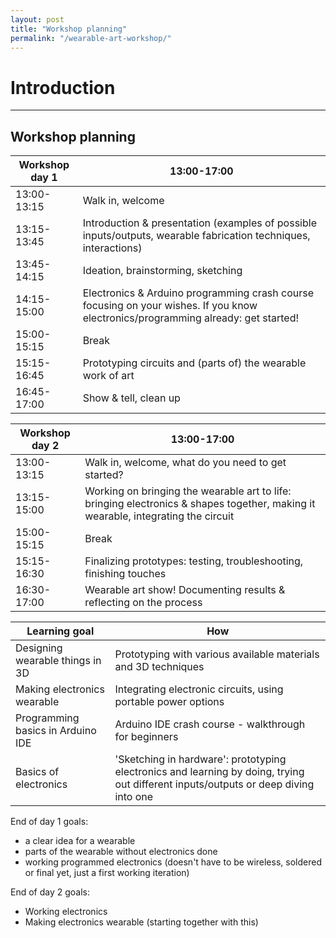 ```yaml
---
layout: post
title: "Workshop planning"
permalink: "/wearable-art-workshop/"
---
```


# Introduction

------------------------------------

## Workshop planning

Workshop day 1 | 13:00-17:00
--- | ---
13:00-13:15 | Walk in, welcome
13:15-13:45 | Introduction & presentation (examples of possible inputs/outputs, wearable fabrication techniques, interactions)
13:45-14:15 | Ideation, brainstorming, sketching
14:15-15:00 | Electronics & Arduino programming crash course focusing on your wishes. If you know electronics/programming already: get started!
15:00-15:15 | Break
15:15-16:45 | Prototyping circuits and (parts of) the wearable work of art
16:45-17:00 | Show & tell, clean up

Workshop day 2 | 13:00-17:00
--- | ---
13:00-13:15 | Walk in, welcome, what do you need to get started?
13:15-15:00 | Working on bringing the wearable art to life: bringing electronics & shapes together, making it wearable, integrating the circuit
15:00-15:15 | Break
15:15-16:30 | Finalizing prototypes: testing, troubleshooting, finishing touches 
16:30-17:00 | Wearable art show! Documenting results & reflecting on the process

Learning goal | How
--- | ---
Designing wearable things in 3D | Prototyping with various available materials and 3D techniques
Making electronics wearable | Integrating electronic circuits, using portable power options
Programming basics in Arduino IDE | Arduino IDE crash course - walkthrough for beginners
Basics of electronics | 'Sketching in hardware': prototyping electronics and learning by doing, trying out different inputs/outputs or deep diving into one


End of day 1 goals: 
- a clear idea for a wearable
- parts of the wearable without electronics done
- working programmed electronics (doesn't have to be wireless, soldered or final yet, just a first working iteration)  

End of day 2 goals:
- Working electronics
- Making electronics wearable (starting together with this)

